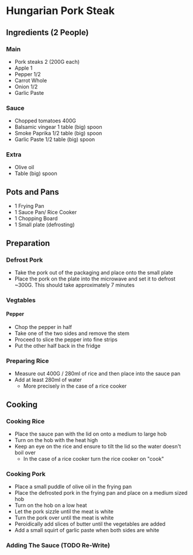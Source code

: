 # Hungarian Pork Steak

## Ingredients (2 People)

### Main

- Pork steaks 2 (200G each)
- Apple 1
- Pepper 1/2
- Carrot Whole
- Onion 1/2
- Garlic Paste

### Sauce

- Chopped tomatoes 400G
- Balsamic vingear 1 table (big) spoon
- Smoke Paprika 1/2 table (big) spoon
- Garlic Paste 1/2 table (big) spoon

### Extra

- Olive oil
- Table (big) spoon

## Pots and Pans

- 1 Frying Pan
- 1 Sauce Pan/ Rice Cooker
- 1 Chopping Board
- 1 Small plate (defrosting)

## Preparation

### Defrost Pork

- Take the pork out of the packaging and place onto the small plate
- Place the pork on the plate into the microwave and set it to defrost ~300G. This should take approximately 7 minutes

### Vegtables

#### Pepper

- Chop the pepper in half
- Take one of the two sides and remove the stem
- Proceed to slice the pepper into fine strips
- Put the other half back in the fridge

### Preparing Rice

- Measure out 400G / 280ml of rice and then place into the sauce pan
- Add at least 280ml of water
  - More precisely in the case of a rice cooker


## Cooking

### Cooking Rice

- Place the sauce pan with the lid on onto a medium to large hob
- Turn on the hob with the heat high
- Keep an eye on the rice and ensure to tilt the lid so the water doesn't boil over
  - In the case of a rice cooker turn the rice cooker on "cook"

### Cooking Pork

- Place a small puddle of olive oil in the frying pan
- Place the defrosted pork in the frying pan and place on a medium sized hob
- Turn on the hob on a low heat
- Let the pork sizzle until the meat is white
- Turn the pork over until the meat is white
- Peroidically add slices of butter until the vegetables are added
- Add a small squirt of garlic paste when both sides are white

### Adding The Sauce (TODO Re-Write)

